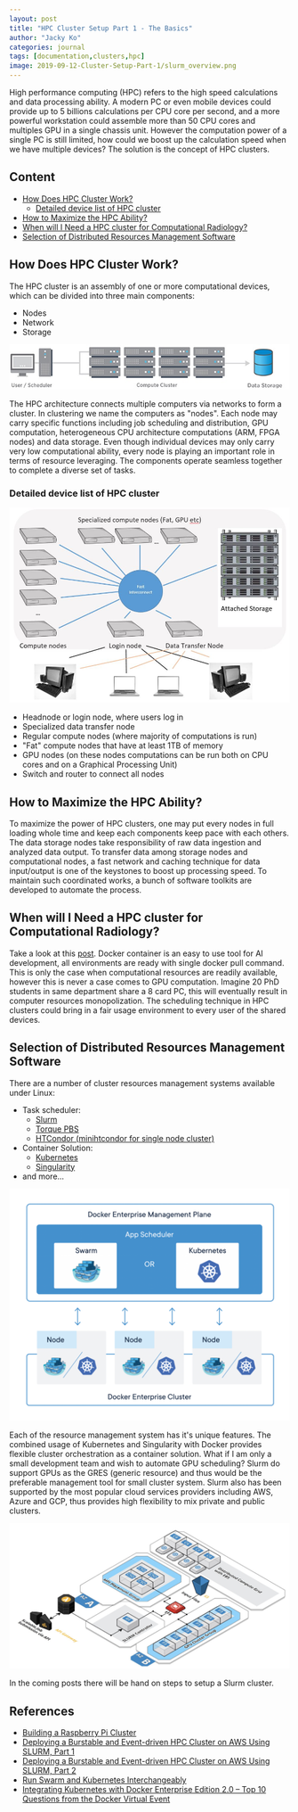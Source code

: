 ```yaml
---
layout: post
title: "HPC Cluster Setup Part 1 - The Basics"
author: "Jacky Ko"
categories: journal
tags: [documentation,clusters,hpc]
image: 2019-09-12-Cluster-Setup-Part-1/slurm_overview.png
---
```


High performance computing (HPC) refers to the high speed calculations and data processing ability. A modern PC or even mobile devices could provide up to 5 billions calculations per CPU core per second, and a more powerful workstation could assemble more than 50 CPU cores and multiples GPU in a single chassis unit. However the computation power of a single PC is still limited, how could we boost up the calculation speed when we have multiple devices? The solution is the concept of HPC clusters.

## Content
- [How Does HPC Cluster Work?](#how-does-hpc-cluster-work?)
	- [Detailed device list of HPC cluster](#detailed-device-list-of-hpc-cluster)
- [How to Maximize the HPC Ability?](#how-to-maximize-the-hpc-ability?)
- [When will I Need a HPC cluster for Computational Radiology?](#when-will-i-need-a-hpc-cluster-for-computational-radiology?)
- [Selection of Distributed Resources Management Software](#selection-of-distributed-resources-management-software)

## How Does HPC Cluster Work?
The HPC cluster is an assembly of one or more computational devices, which can be divided into three main components:
- Nodes
- Network
- Storage

![alt text](../assets/img/2019-09-12-Cluster-Setup-Part-1/how-hpc-works.jpg "Main components of HPC cluster")

The HPC architecture connects multiple computers via networks to form a cluster. In clustering we name the computers as "nodes". Each node may carry specific functions including job scheduling and distribution, GPU computation, heterogeneous CPU architecture computations (ARM, FPGA nodes) and data storage. Even though individual devices may only carry very low computational ability, every node is playing an important role in terms of resource leveraging. The components operate seamless together to complete a diverse set of tasks.

### Detailed device list of HPC cluster
![alt text](../assets/img/2019-09-12-Cluster-Setup-Part-1/HPCCluster.jpg "HPC cluster")
- Headnode or login node, where users log in
- Specialized data transfer node
- Regular compute nodes (where majority of computations is run)
- "Fat" compute nodes that have at least 1TB of memory
- GPU nodes (on these nodes computations can be run both on CPU cores and on a Graphical Processing Unit)
- Switch and router to connect all nodes

## How to Maximize the HPC Ability?
To maximize the power of HPC clusters, one may put every nodes in full loading whole time and keep each components keep pace with each others. The data storage nodes take responsibility of raw data ingestion and analyzed data output. To transfer data among storage nodes and computational nodes, a fast network and caching technique for data input/output is one of the keystones to boost up processing speed. To maintain such coordinated works, a bunch of software toolkits are developed to automate the process.

## When will I Need a HPC cluster for Computational Radiology?
Take a look at this [post](https://www.reddit.com/r/MachineLearning/comments/6xzv3h/d_which_gpu_scheduler_are_you_using_in_your/). Docker container is an easy to use tool for AI development, all environments are ready with single docker pull command. This is only the case when computational resources are readily available, however this is never a case comes to GPU computation. Imagine 20 PhD students in same department share a 8 card PC, this will eventually result in computer resources monopolization. The scheduling technique in HPC clusters could bring in a fair usage environment to every user of the shared devices.

## Selection of Distributed Resources Management Software
There are a number of cluster resources management systems available under Linux:
- Task scheduler:
	- [Slurm](https://slurm.schedmd.com/overview.html)
	- [Torque PBS](https://help.ubuntu.com/community/TorquePbsHowto)
	- [HTCondor (minihtcondor for single node cluster)](https://research.cs.wisc.edu/htcondor/)
- Container Solution:
	- [Kubernetes](https://kubernetes.io/)
	- [Singularity](https://singularity.lbl.gov/)
- and more...

![alt text](../assets/img/2019-09-12-Cluster-Setup-Part-1/swarm+kubernetes.png "Docker and Kubernetes")

Each of the resource management system has it's unique features. The combined usage of Kubernetes and Singularity with Docker provides flexible cluster orchestration as a container solution. What if I am only a small development team and wish to automate GPU scheduling? Slurm do support GPUs as the GRES (generic resource) and thus would be the preferable management tool for small cluster system. Slurm also has been supported by the most popular cloud services providers including AWS, Azure and GCP, thus provides high flexibility to mix private and public clusters.

![alt text](../assets/img/2019-09-12-Cluster-Setup-Part-1/pt2.jpg "Slurm support in AWS")

In the coming posts there will be hand on steps to setup a Slurm cluster.

## References
- [Building a Raspberry Pi Cluster](https://medium.com/@glmdev/building-a-raspberry-pi-cluster-784f0df9afbd)
- [Deploying a Burstable and Event-driven HPC Cluster on AWS Using SLURM, Part 1](https://aws.amazon.com/blogs/compute/deploying-a-burstable-and-event-driven-hpc-cluster-on-aws-using-slurm-part-1/)
- [Deploying a Burstable and Event-driven HPC Cluster on AWS Using SLURM, Part 2](https://aws.amazon.com/blogs/compute/deploying-a-burstable-and-event-driven-hpc-cluster-on-aws-using-slurm-part-2/)
- [Run Swarm and Kubernetes Interchangeably](https://www.docker.com/products/orchestration)
- [Integrating Kubernetes with Docker Enterprise Edition 2.0 – Top 10 Questions from the Docker Virtual Event](https://blog.docker.com/2018/05/integrating-kubernetes-docker-enterprise-edition-2-0-top-10-questions-docker-virtual-event/)